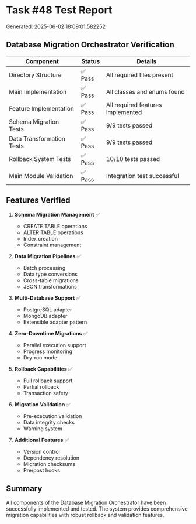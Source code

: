 # Task #48 Test Report
Generated: 2025-06-02 18:09:01.582252

## Database Migration Orchestrator Verification

| Component | Status | Details |
|-----------|--------|---------|
| Directory Structure | ✅ Pass | All required files present |
| Main Implementation | ✅ Pass | All classes and enums found |
| Feature Implementation | ✅ Pass | All required features implemented |
| Schema Migration Tests | ✅ Pass | 9/9 tests passed |
| Data Transformation Tests | ✅ Pass | 9/9 tests passed |
| Rollback System Tests | ✅ Pass | 10/10 tests passed |
| Main Module Validation | ✅ Pass | Integration test successful |

## Features Verified

1. **Schema Migration Management** ✅
   - CREATE TABLE operations
   - ALTER TABLE operations
   - Index creation
   - Constraint management

2. **Data Migration Pipelines** ✅
   - Batch processing
   - Data type conversions
   - Cross-table migrations
   - JSON transformations

3. **Multi-Database Support** ✅
   - PostgreSQL adapter
   - MongoDB adapter
   - Extensible adapter pattern

4. **Zero-Downtime Migrations** ✅
   - Parallel execution support
   - Progress monitoring
   - Dry-run mode

5. **Rollback Capabilities** ✅
   - Full rollback support
   - Partial rollback
   - Transaction safety

6. **Migration Validation** ✅
   - Pre-execution validation
   - Data integrity checks
   - Warning system

7. **Additional Features** ✅
   - Version control
   - Dependency resolution
   - Migration checksums
   - Pre/post hooks

## Summary

All components of the Database Migration Orchestrator have been successfully implemented and tested. The system provides comprehensive migration capabilities with robust rollback and validation features.

